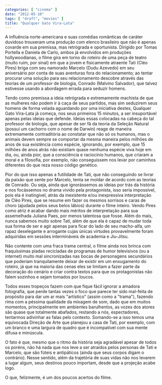 ```yaml
---
categories: [ "cinema" ]
date: "2012-05-10"
tags: [ "draft", "movies" ]
title: "Qualquer Gato Vira-Lata"
---
```

A influência norte-americana e suas comédias românticas de caráter
duvidoso trouxeram uma produção com elenco brasileiro que não é apenas
covarde em sua premissa, mas retrógrada e oportunista. Dirigido por
Tomas Portella e Daniela de Carlo, ambos já envolvidos em produções
hollywoodianas, o filme gira em torno do roteiro de uma peça de teatro
(muito ruim, por sinal) em que a jovem e fisicamente atraente Tati
(Cléo Pires) briga com seu namorado Marcelo (Dudu Azevedo) em seu
aniversário por conta de suas aventuras fora do relacionamento; ao
tentar procurar uma solução para seu relacionamento descobre através
das teorias de um professor de biologia, Conrado (Malvino Salvador),
que talvez estivesse usando a abordagem errada para seduzir homens.

Tendo como premissa a ideia retrógrada e extremamente machista de que
as mulheres não podem ir à caça de seus partidos, mas sim seduzirem
seus homens de forma velada aguardando por uma iniciativa destes,
Qualquer Gato Vira-Lata já começa, nos seus primeiros 15 minutos, a
ser insuportável apenas pelas ideias que defende. Ideias essas colocadas
na cabeça do tal professor de biologia, que apesar de ser fã da teoria
da Seleção Natural (possui um cachorro com o nome de Darwin) reage de
maneira extremamente contraditória ao constatar que não só os humanos,
mas o animais devem sempre se comportar da mesma maneira pelos milhões
de anos de sua existência como espécie, ignorando, por exemplo, que
15 milhões de anos atrás não existiam quase nenhuma espécie viva
hoje em dia, ou, ainda pior, que a consciência e raciocínio humanos,
que criaram a moral e a filosofia, por exemplo, não conseguissem nos
levar por caminhos diferentes do que reza nosso código genético.

Pior do que isso apenas a futilidade de Tati, que não conseguindo se
livrar da paixão que sente por Marcelo, tenta se moldar de acordo com
as teorias de Conrado. Ou seja, ainda que ignorássemos as ideias por
trás da história e nos focássemos no drama vivido pela protagonista,
isso seria impossível, pois ela é inatingível, atrás da inexistente
e/ou inexpressiva interpretação de Cléo Pires, que se resume em fazer
os mesmos sorrisos e caras de choro (ajudada pelos seus belos lábios)
durante o filme inteiro. Vendo Pires como atriz é acabar dando mais
méritos de interpretação para sua assemelhada Juliana Paes, por menos
talentosa que fosse. Além do mais, nunca sabemos muito sobre Tati,
além de que ela é capaz de mudar toda sua forma de ser e agir apenas
para ficar do lado de seu macho-alfa, um rapaz deselegante e arrogante
cujas únicas virtudes provavelmente foram adquiridas em sessões
intermináveis de academia e Jiu-Jitsu.

Não contente com uma fraca trama central, o filme ainda nos brinca com
fraquíssimas piadas recicladas de programas de humor televisivos (ou a
internet) muito mal sincronizadas nas bocas de personagens secundários
que poderiam tranquilamente deixar de existir em um enxugamento do
roteiro, já que na maioria das cenas eles se limitam a fazer parte da
decoração do cenário e criar contra textos para que os protagonistas
não falem sozinhos e sejam tomados por loucos.

Todos esses tropeços fazem com que fique fácil ignorar a amadora
fotografia, que perde tantas vezes o foco que parece ter sido mal-feita
de propósito para dar um ar mais "artístico" (assim como a "trama"),
fazendo rima com a péssima qualidade da mixagem de som, dado que em
muitos momentos, principalmente em ambientes barulhentos, as vozes dos
atores são quase que totalmente abafados, restando a nós, espectadores,
tentarmos adivinhar as falas pelo contexto. Somando-se a isso temos uma
equivocada Direção de Arte que planejou a casa de Tati, por exemplo,
com um branco e uma largura de quadro que é incompatível com sua mente
difusa e minúscula.

O fato é que, mesmo que o ritmo da história seja agradável apesar
de todos os poréns, não há nada que nos leve a ser atraídos pelos
personas de Tati e Marcelo, que são fúteis e antipáticos (ainda que
seus corpos digam o contrário). Nesse sentido, além da trajetória de
suas vidas não nos levarem a lugar algum, seus destinos pouco importam,
desde que a projeção acabe logo.

O que, felizmente, é um dos poucos acertos do filme.

